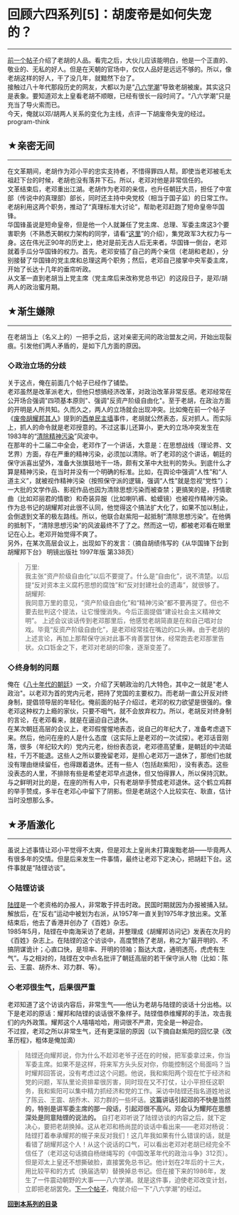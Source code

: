 # 回顾六四系列[5]：胡废帝是如何失宠的？ 

-----

 [前一个帖子](https://program-think.blogspot.com/2011/07/june-fourth-incident-4.html)介绍了老胡的人品。看完之后，大伙儿应该能明白，他是一个正直的、敬业的、无私的好人。但是在天朝的官场中，仅仅人品好是远远不够的。所以，像老胡这样的好人，干了没几年，就黯然下台了。  
 接触过八十年代那段历史的网友，大都以为是“[八六学潮](https://program-think.blogspot.com/2011/09/june-fourth-incident-6.html)”导致老胡被废。其实这只是表象。要知道邓太上皇看老胡不顺眼，已经有很长一段时间了。“八六学潮”只是充当了导火索而已。  
 今天，俺就以邓/胡两人关系的变化为主线，点评一下胡废帝失宠的经过。program-think  
   
   
 ## ★亲密无间
-----

  
 在文革期间，老胡作为邓小平的忠实支持者，不惜得罪四人帮。即使当老邓被毛太祖赶下台的时候，老胡也没有落井下石。所以，老邓对他是非常信任的。  
 文革结束后，老邓重出江湖。老胡作为老邓的亲信，也升任朝廷大员，担任了中宣部（传说中的真理部）部长，同时还主持中央党校（相当于国子监）的日常工作。老胡利用这两个职务，推动了“真理标准大讨论”，帮助老邓赶跑了短命皇帝华国锋。  
 华国锋虽说是短命皇帝，但是他一个人就兼任了党主席、总理、军委主席这3个要害职务（不熟悉天朝权力架构的同学，请看“[这里](https://program-think.blogspot.com/2011/06/june-fourth-incident-1.html)”的介绍），集党政军3大权力与一身。这在伟光正90年的历史上，绝对是前无古人后无来者。华国锋一倒台，老邓就着手瓜分华国锋的权力。首先，老邓安插了自己的两个亲信（老胡和老赵），分别接替了华国锋的党主席和总理这两个职务；然后，老邓自己接掌中央军委主席，开始了长达十几年的垂帘听政。  
 从文革一直到老胡当上党主席（党主席后来改称党总书记）的这段日子，是邓/胡两人的政治蜜月期。  
   
   
 ## ★渐生嫌隙
-----

  
 在老胡当上（名义上的）一把手之后，这对亲密无间的政治盟友之间，开始出现裂痕。引发他们两人矛盾的，是如下几方面的原因。  
   
 ### ◇政治立场的分歧

  
 关于这点，俺在前面几个帖子已经作了铺垫。  
 老邓虽然是改革派老大，但他只想搞经济改革，对政治改革非常反感。老邓经常在公开场合强调"四项基本原则"、强调"反资产阶级自由化"。至于老胡，在政治方面的开明是人所共知。久而久之，两人的立场就会出现冲突。比如俺在前一个帖子《[废帝胡耀邦其人](https://program-think.blogspot.com/2011/07/june-fourth-incident-4.html)》提到的[西单民主墙](https://zh.wikipedia.org/wiki/%E8%A5%BF%E5%8D%95%E6%B0%91%E4%B8%BB%E5%A2%99)事件，老胡就公然表态，反对抓人。而实际上，抓人的命令就是老邓授意的。不过这事儿还算小，更大的立场冲突发生在1983年的“[清除精神污染](https://zh.wikipedia.org/wiki/%E6%B8%85%E9%99%A4%E7%B2%BE%E7%A5%9E%E6%B1%A1%E6%9F%93)”风波中。  
 在那年的十二届二中全会，老邓作了一个讲话，大意是：在思想战线（理论界、文艺界）方面，存在严重的精神污染，必须加以清除。听了老邓的这个讲话，朝廷的保守派喜出望外，准备大张旗鼓地干一场，颇有文革中大批判的势头。到底什么才算是精神污染，在当时并没有一个明确的标准。比如，在舆论中强调“人性”和“人道主义”，就被视作精神污染（按照保守派的逻辑，强调“人性”就是忽视“党性”）；一大批的文学作品、影视作品也因为清除思想污染而被查禁；更搞笑的是，抒情歌曲（比如邓丽君的情歌）和奇装异服（比如喇叭裤、蛤蟆镜）也被视作精神污染。  
 作为总书记的胡耀邦对此很不认同，他觉得这个搞法扩大化了，如果不加以制止，会倒退到文革的极左路线。所以，他联合赵紫阳一起抵制“清除思想污染”。在他俩的抵制下，“清除思想污染”的风波最终不了了之。然而这一切，都被老邓看在眼里记在心上。老邓开始觉得不爽了。  
 另外，在某次高层会议上，出现如下的发言：（摘自胡绩伟写的《从华国锋下台到胡耀邦下台》 明镜出版社 1997年版 第338页）  
 
> 万里:  
>  我主张“资产阶级自由化”以后不要提了。什么是“自由化”，说不清楚。以后提“反对资本主义腐朽思想的腐蚀”和“反对封建社会的遗毒”，就很够了。  
>  胡耀邦:  
>  我同意万里的意见，“资产阶级自由化”和“精神污染”都不要再提了。但也不要去批判这个提法，让它慢慢消失。今后正面提倡“建设社会主义精神文明”。 上述会议谈话传到老邓那里后，他感觉老胡简直是在和自己唱对台戏。毕竟“反资产阶级自由化”，是老邓经常挂在嘴边的口头禅。由于老胡的上述言论，再加上那帮保守派对此事不肯善罢甘休，经常跑去老邓那里告状。众口铄金之下，老邓对老胡的印象，逐渐变差了。  
   
 ### ◇终身制的问题

  
 俺在《[八十年代的朝廷](https://program-think.blogspot.com/2011/06/june-fourth-incident-1.html)》一文，介绍了天朝政治的几大特色，其中之一就是"老人政治"。以老邓为首的党内元老，把持了党国的主要权力。而老胡一直公开反对终身制，提倡领导层的年轻化。俺前面的帖子介绍过，老邓的权力欲望是很强的。像老邓这种权力上瘾的家伙，只要不咽气，就不会放弃权力。所以，老胡反对终身制的言论，在老邓看来，就是在逼迫自己退休。  
 在某次朝廷高层的会议上，老邓假惺惺地表态，说自己的年纪大了，准备考虑退下来。然后，他问在座的人是什么态度（这实际上是老邓的一次试探）。老邓话音刚落，很多（年纪较大的）党内元老，纷纷表态说，老邓德高望重，是朝廷的中流砥柱，千万不能退。这些人之所以要挽留老邓，是担心老邓万一退休了，那他们也就没有理由继续留任，也得跟着退休。还有一些人（包括赵紫阳），没有表态。这些没表态的人里，不排除有些是希望老邓早点退休，但又怕得罪人，所以保持沉默。与之鲜明对比的是，在座的所有人中，只有老胡举手赞成老邓退休。这个鹤立鸡群的举手赞成，多半在老邓心中留下了阴影。但是老胡这个人比较实在、耿直，估计当时没想那么多。  
   
   
 ## ★矛盾激化
-----

  
 虽说上述事情让邓小平觉得不太爽，但是邓太上皇尚未打算废黜老胡——毕竟两人有很多年的交情。但是后来发生一件事情，最终让老邓下定决心，把胡赶下台。这件事就是“陆铿访谈”。  
   
 ### ◇陆铿访谈

  
 [陆铿](https://zh.wikipedia.org/wiki/%E9%99%B8%E9%8F%97)是一个老资格的办报人，非常敢于抨击时政。民国时期就因为办报被捕入狱。解放后，在“反右”运动中被划为右派，从1957年一直关到1975年才放出来。文革结束后，他去了香港并创办了《百姓》杂志。  
 1985年5月，陆铿在中南海采访了老胡，并整理成《胡耀邦访问记》发表在次月的《百姓》杂志上。在陆铿的这个访谈中，高度赞扬了老胡，称之为“最开明的、不搞阴谋诡计；心直口快，是坦率、开明的领袖；豁达大度，通明透亮，虎虎有生气”。与之相对的，陆铿在文中点名批评了朝廷高层的若干保守派人物（比如：陈云、王震、胡乔木、邓力群、等）。  
   
 ### ◇老邓很生气，后果很严重

  
 老邓知道了这个访谈内容后，非常生气——他认为老胡与陆铿的谈话十分出格。以下是老邓的原话：耀邦和陆铿的谈话很不象样子。陆铿借恭维耀邦的手法，攻击我们的内外政策。耀邦这个人嘻嘻哈哈，用词很不严肃，完全是一种迎合。  
 不过捏，老邓之所以非常生气，还有更深层的原因（以下摘自赵紫阳的回忆录《改革历程》，粗体是俺加滴）  
 
> 陆铿还向耀邦说，你为什么不趁邓老爷子还在的时候，把军委拿过来，你当军委主席。如果不是这样，将来军方头头反对你，你能控制这个局面吗？当时耀邦回答说，没有考虑过这个问题。他说，我和紫阳两个现在忙于经济和党的问题，军队里论资排辈很厉害，同时现在又不打仗，让小平担任这职务，我和紫阳可以集中精力抓经济和党的工作。采访中陆铿还指名道姓地说了陈云、王震、胡乔木、邓力群的一些坏话。**这篇讲话引起邓的不快是当然的，特别是讲军委主席的那一段话，引起邓很不高兴。邓会认为耀邦在思想深处是同意陆铿的说法的。** 自打老邓听说了陆铿访谈的内容之后，就下定决心，要把老胡换掉。这从老邓和杨尚昆的谈话中看出来——老邓对杨说：陆铿打着奉承耀邦的幌子来反对我们！这几年我如果有什么错误的话，就是看错了胡耀邦这个人！从这个说话的口气，可以看出老邓对老胡已经完全不信任了（老邓这句话摘自杨继绳写的《中国改革年代的政治斗争》312页）。  
 但是邓太上皇还不想撕破脸，直接罢免总书记。他计划在2年后的十三大，用比较平和的方式（换届选举）替换掉总书记。但在接下来的1986年，发生了一件震动朝野的大事——八六学潮。就是这件事，迫使老邓改变计划，立即把老胡罢免。[下一个帖子](https://program-think.blogspot.com/2011/09/june-fourth-incident-6.html)，俺就介绍一下“八六学潮”的经过。  
   
   
 [**回到本系列的目录**](https://program-think.blogspot.com/2011/06/june-fourth-incident-0.html#index) 
